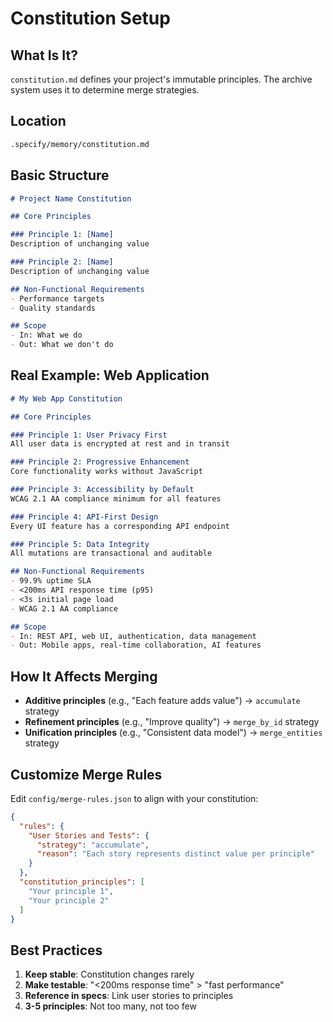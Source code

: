 # Constitution Setup

## What Is It?

`constitution.md` defines your project's immutable principles. The archive system uses it to determine merge strategies.

## Location

```bash
.specify/memory/constitution.md
```

## Basic Structure

```markdown
# Project Name Constitution

## Core Principles

### Principle 1: [Name]
Description of unchanging value

### Principle 2: [Name]
Description of unchanging value

## Non-Functional Requirements
- Performance targets
- Quality standards

## Scope
- In: What we do
- Out: What we don't do
```

## Real Example: Web Application

```markdown
# My Web App Constitution

## Core Principles

### Principle 1: User Privacy First
All user data is encrypted at rest and in transit

### Principle 2: Progressive Enhancement
Core functionality works without JavaScript

### Principle 3: Accessibility by Default
WCAG 2.1 AA compliance minimum for all features

### Principle 4: API-First Design
Every UI feature has a corresponding API endpoint

### Principle 5: Data Integrity
All mutations are transactional and auditable

## Non-Functional Requirements
- 99.9% uptime SLA
- <200ms API response time (p95)
- <3s initial page load
- WCAG 2.1 AA compliance

## Scope
- In: REST API, web UI, authentication, data management
- Out: Mobile apps, real-time collaboration, AI features
```

## How It Affects Merging

- **Additive principles** (e.g., "Each feature adds value") → `accumulate` strategy
- **Refinement principles** (e.g., "Improve quality") → `merge_by_id` strategy
- **Unification principles** (e.g., "Consistent data model") → `merge_entities` strategy

## Customize Merge Rules

Edit `config/merge-rules.json` to align with your constitution:

```json
{
  "rules": {
    "User Stories and Tests": {
      "strategy": "accumulate",
      "reason": "Each story represents distinct value per principle"
    }
  },
  "constitution_principles": [
    "Your principle 1",
    "Your principle 2"
  ]
}
```

## Best Practices

1. **Keep stable**: Constitution changes rarely
2. **Make testable**: "<200ms response time" > "fast performance"
3. **Reference in specs**: Link user stories to principles
4. **3-5 principles**: Not too many, not too few
